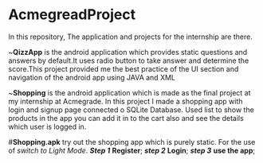 # AcmegreadProject
In this repository, The application and projects for the internship are there.

~**QizzApp** is the android application which provides static questions and answers by default.It uses radio button to take answer and determine the score.This project provided me the best practice of the UI section and navigation of the android app using JAVA and XML

~**Shopping** is the android application which is made as the final project at my internship at Acmegrade. In this project I made a shopping app with login and signup page connected o SQLite Database. Used list to show the products in the app you can add it  in to the cart also and see the details which user is logged in.

#**Shopping.apk** try out the shopping app which is purely static. For the use of *switch to Light Mode*. **_Step 1_** **Register**; **_step 2_** **Login**; **_step 3_** **use the app**;
